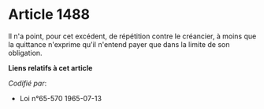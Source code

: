 # Article 1488

Il n'a point, pour cet excédent, de répétition contre le créancier, à moins que la quittance n'exprime qu'il n'entend payer
que dans la limite de son obligation.

**Liens relatifs à cet article**

_Codifié par_:

  - Loi n°65-570 1965-07-13
